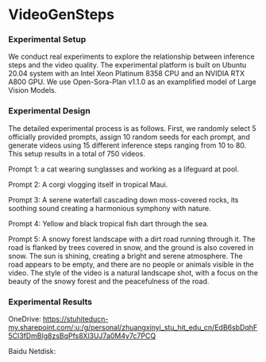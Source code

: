 # VideoGenSteps
### Experimental Setup
We conduct real experiments to explore the relationship between inference steps and the video quality.
The experimental platform is built on Ubuntu 20.04 system with an Intel Xeon Platinum 8358 CPU and an NVIDIA RTX A800 GPU.
We use Open-Sora-Plan v1.1.0 as an examplified model of Large Vision Models.

### Experimental Design
The detailed experimental process is as follows. First, we randomly select 5 officially provided prompts, assign 10 random seeds for each prompt, and generate videos using 15 different inference steps ranging from 10 to 80. This setup results in a total of 750 videos.

Prompt 1: a cat wearing sunglasses and working as a lifeguard at pool.

Prompt 2: A corgi vlogging itself in tropical Maui.

Prompt 3: A serene waterfall cascading down moss-covered rocks, its soothing sound creating a harmonious symphony with nature.

Prompt 4: Yellow and black tropical fish dart through the sea.

Prompt 5: A snowy forest landscape with a dirt road running through it. The road is flanked by trees covered in snow, and the ground is also covered in snow. The sun is shining, creating a bright and serene atmosphere. The road appears to be empty, and there are no people or animals visible in the video. The style of the video is a natural landscape shot, with a focus on the beauty of the snowy forest and the peacefulness of the road.

### Experimental Results
OneDrive: https://stuhiteducn-my.sharepoint.com/:u:/g/personal/zhuangxinyi_stu_hit_edu_cn/EdB6sbDqhF5Cl3fDmBlg8zsBqPfs8Xl3UJ7a0M4y7c7PCQ

Baidu Netdisk: 

